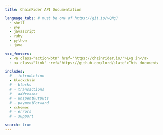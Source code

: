 ```yaml
---
title: ChainRider API Documentation

language_tabs: # must be one of https://git.io/vQNgJ
  - shell
  - php
  - javascript
  - ruby
  - python
  - java

toc_footers:
  - <a class="action-btn" href='https://chainrider.io/'>Log in</a>
  - <a class="link" href='https://github.com/lord/slate'>This documentation is powered by <em>Slate</em></a>

includes:
  # - introduction
  - blockchain
  # - blocks
  # - transactions
  # - addresses
  # - unspentOutputs
  # - paymentForward
  - schemes
  # - errors
  # - support

search: true
---
```

